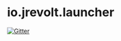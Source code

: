 # io.jrevolt.launcher

[![Gitter](https://badges.gitter.im/Join%20Chat.svg)](https://gitter.im/jrevolt/io.jrevolt.launcher?utm_source=badge&utm_medium=badge&utm_campaign=pr-badge&utm_content=badge)